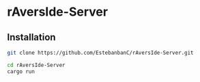 # rAversIde-Server
## Installation
```bash
git clone https://github.com/EstebanbanC/rAversIde-Server.git
```
```bash
cd rAversIde-Server
cargo run
